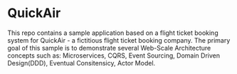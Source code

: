 # QuickAir
This repo contains a sample application based on a flight ticket booking system for QuickAir - a fictitious flight ticket booking company. The primary goal of this sample is to demonstrate several Web-Scale Architecture concepts such as: Microservices, CQRS, Event Sourcing, Domain Driven Design(DDD), Eventual Consitensicy, Actor Model.
